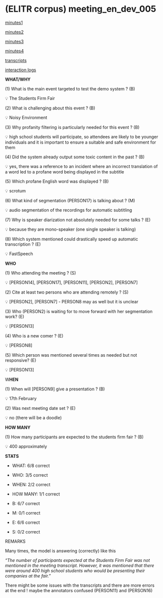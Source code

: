 # (ELITR corpus) meeting\_en\_dev\_005


[minutes1](meeting_en_dev_005/minutes_GENER_annot01.txt)

[minutes2](meeting_en_dev_005/minutes_GENER_annot02.txt)

[minutes3](meeting_en_dev_005/minutes_GENER_annot06.txt)

[minutes4](meeting_en_dev_005/minutes_ORIG.txt)

[transcripts](meeting_en_dev_005/transcript_MAN2_annot06.txt)

[interaction logs](meeting_en_dev_005/20230914.170133.json)



**WHAT/WHY**

(1) What is the main event targeted to test the demo system ? (B)

<aside>
💡 The Students Firm Fair

</aside>

(2) What is challenging about this event ? (B)

<aside>
💡 Noisy Environment

</aside>

(3) Why profanity filtering is particularly needed for this event ? (B)

<aside>
💡 high school students will participate, so attendees are likely to be younger individuals and it is important to ensure a suitable and safe environment for them

</aside>

(4) Did the system already output some toxic content in the past ? (B)

<aside>
💡 yes, there was a reference to an incident where an incorrect translation of a word led to a profane word being displayed in the subtitle

</aside>

(5) Which profane English word was displayed ? (B)

<aside>
💡 scrotum

</aside>

(6) What kind of segmentation (PERSON17) is talking about ? (M)

<aside>
💡 audio segmentation of the recordings for automatic subtitling

</aside>

(7) Why is speaker diarization not absolutely needed for some talks ? (E)

<aside>
💡 because they are mono-speaker (one single speaker is talking)

</aside>

(8) Which system mentioned could drastically speed up automatic transcription ? (E)

<aside>
💡 FastSpeech

</aside>

**WHO**

(1) Who attending the meeting ? (S)

<aside>
💡 [PERSON14], [PERSON17], [PERSON11], [PERSON2], [PERSON7]

</aside>

(2) Cite at least two persons who are attending remotely ? (S)

<aside>
💡 [PERSON2], [PERSON7]   - PERSON8 may as well but it is unclear 

</aside>

(3) Who (PERSON2) is waiting for to move forward with her segmentation work? (E)

<aside>
💡 [PERSON13]

</aside>

(4) Who is a new comer ? (E)

<aside>
💡 [PERSON8]

</aside>

(5) Which person was mentioned several times as needed but not responsive? (E)

<aside>
💡 [PERSON13]

</aside>

W**HEN**

(1) When will [PERSON9] give a presentation ? (B)

<aside>
💡 17th February

</aside>

(2) Was next meeting date set ? (E)

<aside>
💡 no (there will be a doodle)

</aside>

**HOW MANY**

(1) How many participants are expected to the students firm fair ? (B)

<aside>
💡 400 approximately

</aside>

**STATS**


- WHAT: 6/8 correct
- WHO: 3/5 correct
- WHEN: 2/2 correct
- HOW MANY: 1/1 correct

- B: 6/7 correct
- M: 0/1 correct
- E: 6/6 correct
- S: 0/2 correct

REMARKS

Many times, the model is answering (correctly) like this

*“The number of participants expected at the Students Firm Fair was not mentioned in the meeting transcript. However, it was mentioned that there were around 400 high school students who would be presenting their companies at the fair.”*


There might be some issues with the transcripts and there are more errors at the end !
maybe the annotators confused (PERSON11) and (PERSON16)

